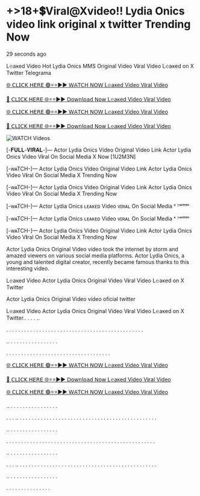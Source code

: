 # +>18+💲Viral@Xvideo!! Lydia Onics video link original x twitter Trending Now #

29 seconds ago

L𝚎aᴋed Video Hot Lydia Onics MMS Original Video V𝐢ral Video L𝚎aᴋed on X Twitter Telegrama

[🌐 𝖢𝖫𝖨𝖢𝖪 𝖧𝖤𝖱𝖤 🟢==►► 𝖶𝖠𝖳𝖢𝖧 𝖭𝖮𝖶 L𝚎aᴋed Video V𝐢ral Video](https://wtach.club/leakvideo/?n=github)

[🔴 𝖢𝖫𝖨𝖢𝖪 𝖧𝖤𝖱𝖤 🌐==►► 𝖣𝗈𝗐𝗇𝗅𝗈𝖺𝖽 𝖭𝗈𝗐 L𝚎aᴋed Video V𝐢ral Video](https://wtach.club/leakvideo/?n=github)

[🌐 𝖢𝖫𝖨𝖢𝖪 𝖧𝖤𝖱𝖤 🟢==►► 𝖶𝖠𝖳𝖢𝖧 𝖭𝖮𝖶 L𝚎aᴋed Video V𝐢ral Video](https://wtach.club/leakvideo/?n=github)

[🔴 𝖢𝖫𝖨𝖢𝖪 𝖧𝖤𝖱𝖤 🌐==►► 𝖣𝗈𝗐𝗇𝗅𝗈𝖺𝖽 𝖭𝗈𝗐 L𝚎aᴋed Video V𝐢ral Video](https://wtach.club/leakvideo/?n=github)

<a href="https://wtach.club/leakvideo/?n=github" rel="nofollow" data-target="animated-image.originalLink"><img src="https://camo.githubusercontent.com/8a4f000d20f83aca3bf7ec5f350d767afa0574a8a352519fd8cfa583a6f93a33/68747470733a2f2f692e696d6775722e636f6d2f644a486b345a712e676966" alt="WATCH Videos" data-canonical-src="https://i.imgur.com/dJHk4Zq.gif" style="max-width: 100%; display: inline-block;" data-target="animated-image.originalImage"></a>

[-𝐅𝐔𝐋𝐋-𝐕𝐈𝐑𝐀𝐋-]— Actor Lydia Onics Video Original Video Link Actor Lydia Onics Video V𝐢ral On Social Media X Now [1U2M3N]

[-wᴀTCH-]— Actor Lydia Onics Video Original Video Link Actor Lydia Onics Video V𝐢ral On Social Media X Trending Now

[-wᴀTCH-]— Actor Lydia Onics Video Original Video Link Actor Lydia Onics Video V𝐢ral On Social Media X Trending Now

[-wᴀTCH-]— Actor Lydia Onics ʟᴇᴀᴋᴇᴅ Video ᴠɪʀᴀʟ On Social Media ˣ ᵀʷⁱᵗᵗᵉʳ

[-wᴀTCH-]— Actor Lydia Onics ʟᴇᴀᴋᴇᴅ Video ᴠɪʀᴀʟ On Social Media ˣ ᵀʷⁱᵗᵗᵉʳ

[-wᴀTCH-]— Actor Lydia Onics Video Original Video Link Actor Lydia Onics Video V𝐢ral On Social Media X Trending Now

Actor Lydia Onics Original Video video took the internet by storm and amazed viewers on various social media platforms. Actor Lydia Onics, a young and talented digital creator, recently became famous thanks to this interesting video.

L𝚎aᴋed Video Actor Lydia Onics Original Video V𝐢ral Video L𝚎aᴋed on X Twitter

Actor Lydia Onics Original Video video oficial twitter

L𝚎aᴋed Video Actor Lydia Onics Original Video V𝐢ral Video L𝚎aᴋed on X Twitter.. . . . ..

. . . . . . . . . . . . . . . . . . . . . . . . . . . . . . . . . . . . . . . . . . . . . .

.. . . . . . . . . . . . . . . . .

. . . . . . . . . . . . . . . . . . . . . . . . . . . . . . . . . . .

[🌐 𝖢𝖫𝖨𝖢𝖪 𝖧𝖤𝖱𝖤 🟢==►► 𝖶𝖠𝖳𝖢𝖧 𝖭𝖮𝖶 L𝚎aᴋed Video V𝐢ral Video](https://wtach.club/leakvideo/?n=github)

[🔴 𝖢𝖫𝖨𝖢𝖪 𝖧𝖤𝖱𝖤 🌐==►► 𝖣𝗈𝗐𝗇𝗅𝗈𝖺𝖽 𝖭𝗈𝗐 L𝚎aᴋed Video V𝐢ral Video](https://wtach.club/leakvideo/?n=github)

[🌐 𝖢𝖫𝖨𝖢𝖪 𝖧𝖤𝖱𝖤 🟢==►► 𝖶𝖠𝖳𝖢𝖧 𝖭𝖮𝖶 L𝚎aᴋed Video V𝐢ral Video](https://wtach.club/leakvideo/?n=github)

.. . . . . . . . . . . . . . . . .

. . . .. . . . . . . . . . . . . . . . . . . . . . . . . . . . . . . . . . . . . . . . . . . . . . .

.. . . . . . . . . . . . . . . . .

. . . . . . . . . . . . . . . . . . . . . . . . . . . . . . . . . . . . . . . . . . . . . . . . . .

.. . . . . . . . . . . . . . . . .

. . . .. . . . . . . . . . . . . . . . . . . . . . . . . . . . . . . . . . . . . . . . . . . . . . .

.. . . . . . . . . . . . . . . . .

. . . . . . . . . . . . . . .
